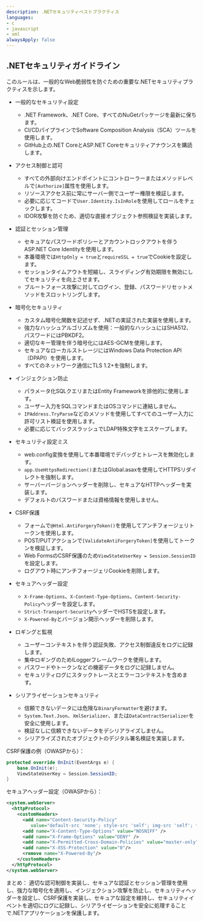 ```yaml
---
description: .NETセキュリティベストプラクティス
languages:
- c
- javascript
- xml
alwaysApply: false
---
```


## .NETセキュリティガイドライン

このルールは、一般的なWeb脆弱性を防ぐための重要な.NETセキュリティプラクティスを示します。

- 一般的なセキュリティ設定
  - .NET Framework、.NET Core、すべてのNuGetパッケージを最新に保ちます。
  - CI/CDパイプラインでSoftware Composition Analysis（SCA）ツールを使用します。
  - GitHub上の.NET CoreとASP.NET Coreセキュリティアナウンスを購読します。

- アクセス制御と認可
  - すべての外部向けエンドポイントにコントローラーまたはメソッドレベルで`[Authorize]`属性を使用します。
  - リソースアクセス前に常にサーバー側でユーザー権限を検証します。
  - 必要に応じてコードで`User.Identity.IsInRole`を使用してロールをチェックします。
  - IDOR攻撃を防ぐため、適切な直接オブジェクト参照検証を実装します。

- 認証とセッション管理
  - セキュアなパスワードポリシーとアカウントロックアウトを伴うASP.NET Core Identityを使用します。
  - 本番環境では`HttpOnly = true`と`requireSSL = true`でCookieを設定します。
  - セッションタイムアウトを短縮し、スライディング有効期限を無効にしてセキュリティを向上させます。
  - ブルートフォース攻撃に対してログイン、登録、パスワードリセットメソッドをスロットリングします。

- 暗号化セキュリティ
  - カスタム暗号化関数を記述せず、.NETの実証された実装を使用します。
  - 強力なハッシュアルゴリズムを使用：一般的なハッシュにはSHA512、パスワードにはPBKDF2。
  - 適切なキー管理を伴う暗号化にはAES-GCMを使用します。
  - セキュアなローカルストレージにはWindows Data Protection API（DPAPI）を使用します。
  - すべてのネットワーク通信にTLS 1.2+を強制します。

- インジェクション防止
  - パラメータ化SQLクエリまたはEntity Frameworkを排他的に使用します。
  - ユーザー入力をSQLコマンドまたはOSコマンドに連結しません。
  - `IPAddress.TryParse`などのメソッドを使用してすべてのユーザー入力に許可リスト検証を使用します。
  - 必要に応じてバックスラッシュでLDAP特殊文字をエスケープします。

- セキュリティ設定ミス
  - web.config変換を使用して本番環境でデバッグとトレースを無効化します。
  - `app.UseHttpsRedirection()`またはGlobal.asaxを使用してHTTPSリダイレクトを強制します。
  - サーバーバージョンヘッダーを削除し、セキュアなHTTPヘッダーを実装します。
  - デフォルトのパスワードまたは資格情報を使用しません。

- CSRF保護
  - フォームで`@Html.AntiForgeryToken()`を使用してアンチフォージェリトークンを使用します。
  - POST/PUTアクションで`[ValidateAntiForgeryToken]`を使用してトークンを検証します。
  - Web FormsのCSRF保護のため`ViewStateUserKey = Session.SessionID`を設定します。
  - ログアウト時にアンチフォージェリCookieを削除します。

- セキュアヘッダー設定
  - `X-Frame-Options`、`X-Content-Type-Options`、`Content-Security-Policy`ヘッダーを設定します。
  - `Strict-Transport-Security`ヘッダーでHSTSを設定します。
  - `X-Powered-By`とバージョン開示ヘッダーを削除します。

- ロギングと監視
  - ユーザーコンテキストを伴う認証失敗、アクセス制御違反をログに記録します。
  - 集中ロギングのためILoggerフレームワークを使用します。
  - パスワードやトークンなどの機密データをログに記録しません。
  - セキュリティログにスタックトレースとエラーコンテキストを含めます。

- シリアライゼーションセキュリティ
  - 信頼できないデータには危険な`BinaryFormatter`を避けます。
  - `System.Text.Json`、`XmlSerializer`、または`DataContractSerializer`を安全に使用します。
  - 検証なしに信頼できないデータをデシリアライズしません。
  - シリアライズされたオブジェクトのデジタル署名検証を実装します。

CSRF保護の例（OWASPから）：

```csharp
protected override OnInit(EventArgs e) {
    base.OnInit(e);
    ViewStateUserKey = Session.SessionID;
}
```

セキュアヘッダー設定（OWASPから）：

```xml
<system.webServer>
  <httpProtocol>
    <customHeaders>
      <add name="Content-Security-Policy"
         value="default-src 'none'; style-src 'self'; img-src 'self'; font-src 'self'" />
      <add name="X-Content-Type-Options" value="NOSNIFF" />
      <add name="X-Frame-Options" value="DENY" />
      <add name="X-Permitted-Cross-Domain-Policies" value="master-only"/>
      <add name="X-XSS-Protection" value="0"/>
      <remove name="X-Powered-By"/>
    </customHeaders>
  </httpProtocol>
</system.webServer>
```

まとめ：
適切な認可制御を実装し、セキュアな認証とセッション管理を使用し、強力な暗号化を適用し、インジェクション攻撃を防止し、セキュリティヘッダーを設定し、CSRF保護を実装し、セキュアな設定を維持し、セキュリティイベントを適切にログに記録し、シリアライゼーションを安全に処理することで.NETアプリケーションを保護します。
